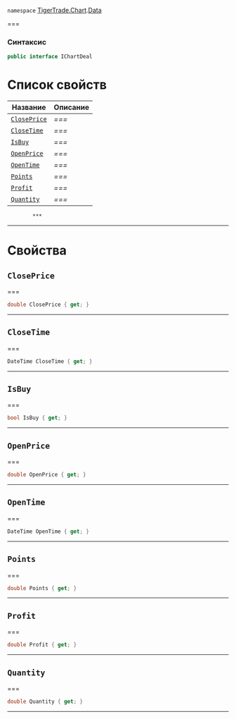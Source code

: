 
`namespace` [TigerTrade.Chart](../../TigerTrade.Chart.md).[Data](../../TigerTrade.Chart/Data.md)


===

### Синтаксис
```csharp
public interface IChartDeal
```


# Список свойств
| Название | Описание |
| --- | --- |
| [`ClosePrice`](#property-closeprice) | *===* |
| [`CloseTime`](#property-closetime) | *===* |
| [`IsBuy`](#property-isbuy) | *===* |
| [`OpenPrice`](#property-openprice) | *===* |
| [`OpenTime`](#property-opentime) | *===* |
| [`Points`](#property-points) | *===* |
| [`Profit`](#property-profit) | *===* |
| [`Quantity`](#property-quantity) | *===* |




            ***  
 ***  
# Свойства

## `ClosePrice`<a href="property-closeprice" id="property-closeprice"></a>
===
```csharp
double ClosePrice { get; }
```  
***

## `CloseTime`<a href="property-closetime" id="property-closetime"></a>
===
```csharp
DateTime CloseTime { get; }
```  
***

## `IsBuy`<a href="property-isbuy" id="property-isbuy"></a>
===
```csharp
bool IsBuy { get; }
```  
***

## `OpenPrice`<a href="property-openprice" id="property-openprice"></a>
===
```csharp
double OpenPrice { get; }
```  
***

## `OpenTime`<a href="property-opentime" id="property-opentime"></a>
===
```csharp
DateTime OpenTime { get; }
```  
***

## `Points`<a href="property-points" id="property-points"></a>
===
```csharp
double Points { get; }
```  
***

## `Profit`<a href="property-profit" id="property-profit"></a>
===
```csharp
double Profit { get; }
```  
***

## `Quantity`<a href="property-quantity" id="property-quantity"></a>
===
```csharp
double Quantity { get; }
```  
***

